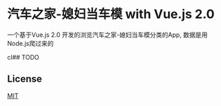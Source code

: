 # 汽车之家-媳妇当车模 with Vue.js 2.0

一个基于Vue.js 2.0 开发的浏览汽车之家-媳妇当车模分类的App, 数据是用Node.js爬过来的

cl## TODO

## License

[MIT](https://opensource.org/licenses/MIT)